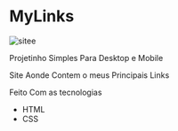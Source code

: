 # MyLinks
![sitee](https://github.com/YokimSl/MyLinks/assets/49276851/c10fa2e8-58e8-403e-ab68-1260703f12d8)


Projetinho Simples Para Desktop e Mobile 

Site Aonde Contem o meus Principais Links

Feito Com as tecnologias 
<ul>
  <li>HTML</li>
  <li>CSS</li>
</ul>

